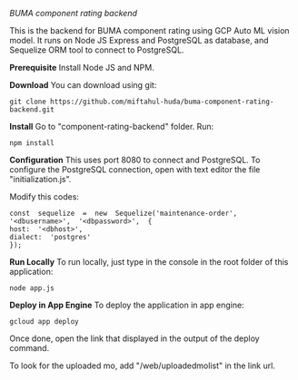 *BUMA component rating backend*

This is the backend for BUMA component rating using GCP Auto ML vision model. It runs on Node JS Express and PostgreSQL as database, and Sequelize ORM tool to connect to PostgreSQL.

**Prerequisite**
Install Node JS and NPM.

**Download**
You can download using git:

    git clone https://github.com/miftahul-huda/buma-component-rating-backend.git

**Install**
Go to "component-rating-backend" folder. Run:

    npm install

**Configuration**
This uses port 8080 to connect and PostgreSQL. To configure the PostgreSQL connection, open with text editor the file "initialization.js".

Modify this codes:

    const  sequelize  =  new  Sequelize('maintenance-order',  '<dbusername>',  '<dbpassword>',  {
    host:  '<dbhost>',
    dialect:  'postgres'
    });

**Run Locally**
To run locally, just type in the console in the root folder of this application:

    node app.js

**Deploy in App Engine**
To deploy the application in app engine:

    gcloud app deploy

Once done, open the link that displayed in the output of the deploy command.

To look for the uploaded mo, add "/web/uploadedmolist" in the link url.




